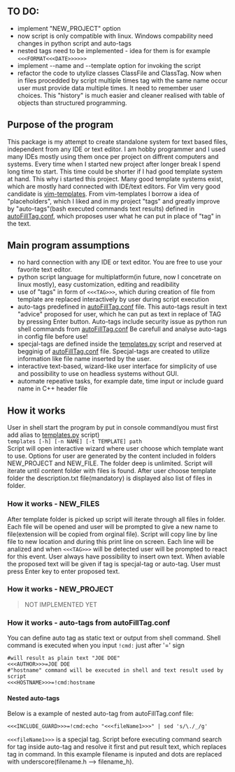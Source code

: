 ## TO DO:
* implement "NEW_PROJECT" option
* now script is only compatible with linux. Windows compability need changes in python script and auto-tags
* nested tags need to be implemented - idea for them is for example `<<<FORMAT<<<DATE>>>>>>`
* implement --name and --template option for invoking the script
* refactor the code to utylize classes ClassFile and ClassTag. Now when in files procedded by script multiple times tag with the same name
occur user must provide data multiple times. It need to remember user choices. This "history" is much easier and cleaner realised with table of
objects than structured programming.
## Purpose of the program
This package is my attempt to create standalone system for text based files, independent from any IDE or text editor.
I am hobby programmer and I used many IDEs mostly using them once per project on diffrent computers and systems. 
Every time when I started new project after longer break I spend long time to start. This time could be shorter if I had
good template system at hand. This why i started this project. 
Many good template systems exist, which are mostly hard connected with IDE/text editors. For Vim very good candidate is 
[vim-templates](https://github.com/tibabit/vim-templates/tree/master).
From vim-templates I borrow a idea of "placeholders", which I liked and in my project  "tags" and greatly improve by
"auto-tags"(bash executed commands text results) defined in [autoFillTag.conf](./autoFillTag.conf), which proposes user what he can put in place
of "tag" in the text.
## Main program assumptions
* no hard connection with any IDE or text editor. You are free to use your favorite text editor.
* python script language for multiplatform(in future, now I concetrate on linux mostly), easy customization, editing and readibility
* use of "tags" in form of `<<<TAG>>>`, which during creation of file from template are replaced interactively by user during script execution
* auto-tags predefined in [autoFillTag.conf](./autoFillTag.conf) file. This auto-tags result in text "advice" proposed for user, which he
can put as text in replace of TAG by pressing Enter button. Auto-tags include security issue as python run shell commands from 
[autoFillTag.conf](./autoFillTag.conf)
Be carefull and analyse auto-tags in config file before use!
* specjal-tags are defined inside the [templates.py](./templates.py) script and reserved at begginig of [autoFillTag.conf](./autoFillTag.conf) 
file. Specjal-tags are created to utilize information like file name inserted by the user.
* interactive text-based, wizard-like user interface for simplicity of use and possibility to use on headless systems without GUI. 
* automate repeative tasks, for example date, time input or include guard name in C++ header file
## How it works
User in shell start the program by put in console command(you must first add alias to [templates.py](./templates.py) script)  
`templates [-h] [-n NAME] [-t TEMPLATE] path`  
Script will open interactive wizard where user choose which template want to use. Options for user are generated by the content included in 
folders NEW_PROJECT and NEW_FILE. The folder deep is unlimited. Script will iterate until content folder with files is found. After user choose
template folder the description.txt file(mandatory) is displayed also list of files in folder.
### How it works - NEW_FILES
After template folder is picked up script will iterate through all files in folder. Each file will be opened and user will be prompted to give a
new name to file(extension will be copied from orginal file). Script will copy line by line file to new location and during this print line on screen. 
Each line will be analized and when `<<<TAG>>>` will be detected user will be prompted to react for this event. User always have possibility to insert own text. When aviable 
the proposed text will be given if tag is specjal-tag or auto-tag. User must press Enter key to enter proposed text.
### How it works - NEW_PROJECT
> NOT IMPLEMENTED YET
### How it works - auto-tags from autoFillTag.conf
You can define auto tag as static text or output from shell command. Shell command is executed when you input `!cmd:` just after '=' sign
```
#will result as plain text "JOE DOE"
<<<AUTHOR>>>=JOE DOE
#"hostname" command will be executed in shell and text result used by script
<<<HOSTNAME>>>=!cmd:hostname
```
#### Nested auto-tags
Below is a example of nested auto-tag from autoFillTag.conf file:
```
<<<INCLUDE_GUARD>>>=!cmd:echo "<<<fileName1>>>" | sed 's/\./_/g'
```
`<<<fileName1>>>` is a specjal tag. Script before executing command search for tag inside auto-tag and resolve it first and put result text,
which replaces tag in command. In this example filename is inputed and dots are replaced with underscore(filename.h --> filename_h).
